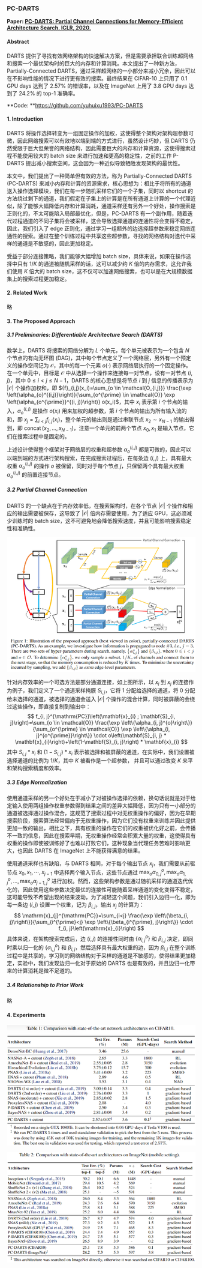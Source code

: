 ### PC-DARTS

**Paper: [PC-DARTS: Partial Channel Connections for Memory-Efficient Architecture Search. ICLR, 2020.](https://arxiv.org/abs/1907.05737)**

#### Abstract

DARTS 提供了寻找有效网络架构的快速解决方案，但是需要承担联合训练超网络和搜索一个最优架构时的巨大的内存和计算消耗。本文提出了一种新方法，Partially-Connected DARTS，通过采样超网络的一小部分来减小冗余，因此可以在不影响性能的情况下进行更有效的搜索。最终结果在 CIFAR-10 上只用了 0.1 GPU days 达到了 2.57% 的错误率，以及在 ImageNet 上用了 3.8 GPU days 达到了 24.2% 的 top-1 准确率。

**Code: **https://github.com/yuhuixu1993/PC-DARTS

#### 1. Introduction

DARTS 将操作选择转变为一组固定操作的加权，这使得整个架构对架构超参数可微，因此网络搜索可以有效地以端到端的方式进行，虽然设计巧妙，但 DARTS 仍然受限于巨大但荣誉的网络结构，因此需要巨大的内存和计算资源，这使得搜索过程不能使用较大的 batch size 来进行加速和更高的稳定性，之前的工作 P-DARTS 提出减小搜索空间，这会因为一种近似导致牺牲发现架构的最优性。

本文中，我们提出了一种简单但有效的方法，称为 Partially-Connected DARTS (PC-DARTS) 来减小内存和计算的资源需求，核心思想为：相比于将所有的通道送入操作选择模块，我们在每一步随机采样它们的一个子集，同时以 shortcut 的方法绕过剩下的通道，我们假定在子集上的计算是在所有通道上计算的一个代理近似，除了能够大幅降低内存和计算消耗，通道采样还有另外一个好处，操作搜索是正则化的，不太可能陷入局部最优化，但是，PC-DARTS 有一个副作用，随着迭代过程通道的不同子集将会被采样，这会导致选择通道的连通性将会变得不稳定，因此，我们引入了 edge 正则化，通过学习一组额外的边选择超参数来稳定网络连通性的搜索。通过在整个训练过程中共享这些超参数，寻找的网络结构对迭代中采样的通道是不敏感的，因此更加稳定。

受益于部分连接策略，我们能够大幅增加 batch size，具体来说，如果在操作选择中只有 $1/K$ 的通道被随机采样的话，这可以减少约 $K$ 倍的内存需求，这允许我们使用 $K$ 倍大的 batch size，这不仅可以加速网络搜索，也可以是在大规模数据集上的搜索过程更加稳定。

#### 2. Related Work

略

#### 3. The Proposed Approach

##### 3.1 Preliminaries: Differentiable Architecture Search (DARTS)

数学上，DARTS 将搜索的网络分解为 $L$ 个单元，每个单元被表示为一个包含 $N$ 个节点的有向无环图 (DAG)，其中每个节点定义了一个网络层，另外有一个预定义的操作空间记为 $\mathcal{O}$，其中的每一个元素 $o(\cdot)$ 表示网络层执行的一个固定操作。在一个单元中，目标是 $\mathcal{O}$ 中从选择一个操作来连接每一对节点，设有一对节点 $(i,j)$，其中 $0 \le i < j \le N-1$，DARTS 的核心思想是将节点 $i$ 到 $j$ 信息的传播表示为 $|\mathcal{O}|$ 个操作加权和，即 ${f}_{i,j}(x_i)=\sum_{o \in \mathcal{O_{i,j}}} \frac{\exp \left(\alpha_{o}^{(i,j)}\right)}{\sum_{o^{\prime} \in \mathcal{O}} \exp \left(\alpha_{o^{\prime}}^{(i, j)}\right)} o(x_i)$，其中 $x_i$ 表示第 $i$ 个节点的输入，$\alpha_{o}^{(i,j)}$ 是操作 $o(x_i)$ 用来加权的超参数，第 $i$ 个节点的输出为所有输入流的和，即 $x_j = \sum_{i<j}f_{i,j}(x_i)$，整个单元的输出则是通过串联节点 $x_2 \sim x_{N-1}$ 的输出得到，即 $\operatorname{concat}(x_2,\dots,x_{N-1})$，注意一个单元的前两个节点 $x_0,x_1$ 是输入节点，它们在搜索过程中是固定的。

上述设计使得整个框架对于网络层的权重和超参数 $\alpha_{o}^{(i,j)}$ 都是可微的，因此可以以端到端的方式进行架构搜索，在完成搜索过程后，在每条边 $(i,j)$ 上，具有最大权重 $\alpha_{o}^{(i,j)}$ 的操作 $o$ 被保留，同时对于每个节点 $j$，只保留两个具有最大权重 $\alpha_{o}^{(i,j)}$ 的前置连接节点。

##### 3.2 Partial Channel Connection

DARTS 的一个缺点在于内存效率低，在搜索架构时，在各个节点 $|\mathcal{O}|$ 个操作和相应的输出需要被保存，这导致了 $|\mathcal{O}|$ 倍内存需要使用，为了适应 GPU，这必须减少训练时的 batch size，这不可避免地会降低搜索速度，并且可能影响搜索稳定性和准确性。

![image-20211004153859334](../_image/image-20211004153859334.png)

针对内存效率的一个可选方法是部分通道连接，如上图所示，以 $x_i$ 到 $x_j$ 的连接作为例子，我们定义了一个通道采样掩膜 $S_{i,j}$，它将 1 分配给选择的通道，将 0 分配给未选择的通道，被选择的通道会送入 $|\mathcal{O}|$ 个操作的混合计算，同时被屏蔽的会绕过这些操作，即直接复制到输出中：
$$
f_{i, j}^{\mathrm{PC}}\left(\mathbf{x}_{i} ; \mathbf{S}_{i, j}\right)=\sum_{o \in \mathcal{O}} \frac{\exp \left\{\alpha_{i, j}^{o}\right\}}{\sum_{o^{\prime} \in \mathcal{O}} \exp \left\{\alpha_{i, j}^{o^{\prime}}\right\}} \cdot o\left(\mathbf{S}_{i, j} * \mathbf{x}_{i}\right)+\left(1-\mathbf{S}_{i, j}\right) * \mathbf{x}_{i}
$$
其中 ${S}_{i, j} * {x}_{i}$ 和 $(1 - {S}_{i, j}) * {x}_{i}$ 表示被选择和被屏蔽的通道，在实际中，我们设置被选择通道的比例为 $1/K$，其中 $K$ 被看作是一个超参数， 并且可以通过改变 $K$ 来平和架构搜索精度和效率。

##### 3.3 Edge Normalization

使用通道采样的另一个好处在于减小了对被操作选择的依赖，换句话说就是对于给定输入使用两组操作权重参数得到结果之间的差异大幅降低，因为只有一小部分的通道被选择通过操作混合，这规范了搜索过程中对无权重操作的偏好，因为在早期搜索阶段，搜索算法经常偏向于无权重操作，因为它们没有权重来训练并因此提供更加一致的输出，相比之下，具有权重的操作在它们的权重被优化好之前，会传播不一致的信息，因此在搜索早期，无权重操作经常会积累大量的权重，这使得具有权重的操作即使被训练好了也难以打败它们，这种现象当代理任务苦难时影响更大，也因此 DARTS 在 ImageNet 上不能获得满意的结果。

使用通道采样也有缺陷，与 DARTS 相同，对于每个输出节点 $x_j$，我们需要从前驱节点 ${x_0,x_1, \cdots,x_{j-1}}$ 中选择两个输入节点，这些节点通过 $\max _{o} \alpha_{0, j}^{o}, \max _{o} \alpha_{1, j}^{o}, \ldots, \max _{o} \alpha_{j-1, j}^{o}$ 进行加权。然而，这些架构参数是通过随机采样的通道迭代优化的，因此使用这些参数决定最优的连接性可能随着采样通道的变化变得不稳定，这可能导致不希望出现的结果波动，为了减轻这个问题，我们引入边归一化，即为每一条边 $(i,j)$ 设置一个权重，记为 $\beta_{i,j}$，输出 $x_j$ 的计算为：
$$
\mathrm{x}_{j}^{\mathrm{PC}}=\sum_{i<j} \frac{\exp \left\{\beta_{i, j}\right\}}{\sum_{i^{\prime}<j} \exp \left\{\beta_{i^{\prime}, j}\right\}} \cdot f_{i, j}\left(\mathrm{x}_{i}\right)
$$
具体来说，在架构搜索完成后，边 $(i,j)$ 的连接性同时由 $\{\alpha^o_{i,j} \}$ 和 $\beta_{i,j}$ 决定，即同时乘以归一化的 $\{\alpha^o_{i,j} \}$ 和 $\beta_{i,j}$，然后选择具有最大权重的边，因为 $\beta_{i,j}$ 在整个训练过程中是共享的，学习到的网络结构对于采样的通道是不敏感的，使得结果更加稳定，实验中，我们发现边归一化对于原始的 DARTS 也是有效的，并且边归一化带来的计算消耗是微不足道的。

##### 3.4 Relationship to Prior Work

略

#### 4. Experiments

![image-20211004201923924](../_image/image-20211004201923924.png)

![image-20211004202415771](../_image/image-20211004202415771.png)

